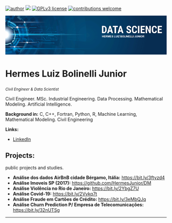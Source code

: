 [![author](https://img.shields.io/badge/author-hermesjr-red)](https://www.linkedin.com/in/hermes-junior-60445114/) [![](https://img.shields.io/badge/python-3.6+-blue.svg)](https://www.python.org/downloads/release/python-365/) [![GPLv3 license](https://img.shields.io/badge/License-GPLv3-blue.svg)](http://perso.crans.org/besson/LICENSE.html) [![contributions welcome](https://img.shields.io/badge/contributions-welcome-brightgreen.svg?style=flat)](https://github.com/HermesJunior/Data-Science/issues)

<p align="center">
  <img src="banner.png" >
</p>

# Hermes Luiz Bolinelli Junior
<sub>*Civil Engineer & Data Scientist*</sub>

Civil Engineer. MSc. Industrial Engineering. Data Processing. Mathematical Modeling. Artificial Intelligence.

**Background in:** C, C++, Fortran, Python, R, Machine Learning, Mathematical Modeling. Civil Engineering

**Links:**
* [LinkedIn](https://www.linkedin.com/in/hermes-junior-60445114/)


## Projects:
public projects and studies.

* **Análise dos dados AirBnB cidade Bérgamo, Itália:** https://bit.ly/3ftyzd4
* **Análise Imoveis SP (2017):** https://github.com/HermesJunior/DM
* **Análise Violência no Rio de Janeiro:** https://bit.ly/2YbgZ7U
* **Análise Covid-19:** https://bit.ly/2Vvkq7t
* **Análise Fraude em Cartões de Crédito:** https://bit.ly/3eMbQJq
* **Análise Churn Prediction P/ Empresa de Telecomunicações:** https://bit.ly/32nUTSg
---

